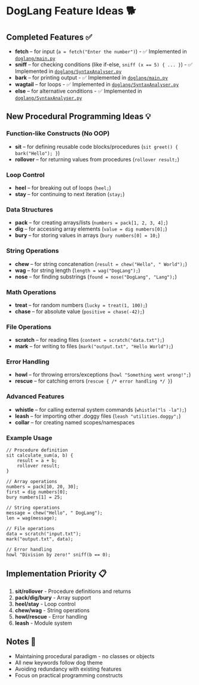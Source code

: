 # DogLang Feature Ideas 🐕

## Completed Features ✅
- **fetch** – for input (`a = fetch("Enter the number")`) - ✅ Implemented in [`doglang/main.py`](doglang/main.py)
- **sniff** – for checking conditions (like if-else, `sniff (x == 5) { ... }`) - ✅ Implemented in [`doglang/SyntaxAnalyser.py`](doglang/SyntaxAnalyser.py)
- **bark** – for printing output - ✅ Implemented in [`doglang/main.py`](doglang/main.py)
- **wagtail** – for loops - ✅ Implemented in [`doglang/SyntaxAnalyser.py`](doglang/SyntaxAnalyser.py)
- **else** – for alternative conditions - ✅ Implemented in [`doglang/SyntaxAnalyser.py`](doglang/SyntaxAnalyser.py)

## New Procedural Programming Ideas 💡

### Function-like Constructs (No OOP)
- **sit** – for defining reusable code blocks/procedures (`sit greet() { bark("Hello"); }`)
- **rollover** – for returning values from procedures (`rollover result;`)

### Loop Control
- **heel** – for breaking out of loops (`heel;`)
- **stay** – for continuing to next iteration (`stay;`)

### Data Structures
- **pack** – for creating arrays/lists (`numbers = pack[1, 2, 3, 4];`)
- **dig** – for accessing array elements (`value = dig numbers[0];`)
- **bury** – for storing values in arrays (`bury numbers[0] = 10;`)

### String Operations
- **chew** – for string concatenation (`result = chew("Hello", " World");`)
- **wag** – for string length (`length = wag("DogLang");`)
- **nose** – for finding substrings (`found = nose("DogLang", "Lang");`)

### Math Operations  
- **treat** – for random numbers (`lucky = treat(1, 100);`)
- **chase** – for absolute value (`positive = chase(-42);`)

### File Operations
- **scratch** – for reading files (`content = scratch("data.txt");`)
- **mark** – for writing to files (`mark("output.txt", "Hello World");`)

### Error Handling
- **howl** – for throwing errors/exceptions (`howl "Something went wrong!";`)
- **rescue** – for catching errors (`rescue { /* error handling */ }`)

### Advanced Features
- **whistle** – for calling external system commands (`whistle("ls -la");`)
- **leash** – for importing other .doggy files (`leash "utilities.doggy";`)
- **collar** – for creating named scopes/namespaces

### Example Usage
```doggy
// Procedure definition
sit calculate_sum(a, b) {
    result = a + b;
    rollover result;
}

// Array operations
numbers = pack[10, 20, 30];
first = dig numbers[0];
bury numbers[1] = 25;

// String operations
message = chew("Hello", " DogLang");
len = wag(message);

// File operations
data = scratch("input.txt");
mark("output.txt", data);

// Error handling
howl "Division by zero!" sniff(b == 0);
```

## Implementation Priority 📋
1. **sit/rollover** - Procedure definitions and returns
2. **pack/dig/bury** - Array support  
3. **heel/stay** - Loop control
4. **chew/wag** - String operations
5. **howl/rescue** - Error handling
6. **leash** - Module system

## Notes 📝
- Maintaining procedural paradigm - no classes or objects
- All new keywords follow dog theme
- Avoiding redundancy with existing features
- Focus on practical programming constructs
